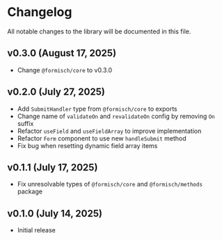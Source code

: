 # Changelog

All notable changes to the library will be documented in this file.

## v0.3.0 (August 17, 2025)

- Change `@formisch/core` to v0.3.0

## v0.2.0 (July 27, 2025)

- Add `SubmitHandler` type from `@formisch/core` to exports
- Change name of `validateOn` and `revalidateOn` config by removing `On` suffix
- Refactor `useField` and `useFieldArray` to improve implementation
- Refactor `Form` component to use new `handleSubmit` method
- Fix bug when resetting dynamic field array items

## v0.1.1 (July 17, 2025)

- Fix unresolvable types of `@formisch/core` and `@formisch/methods` package

## v0.1.0 (July 14, 2025)

- Initial release
